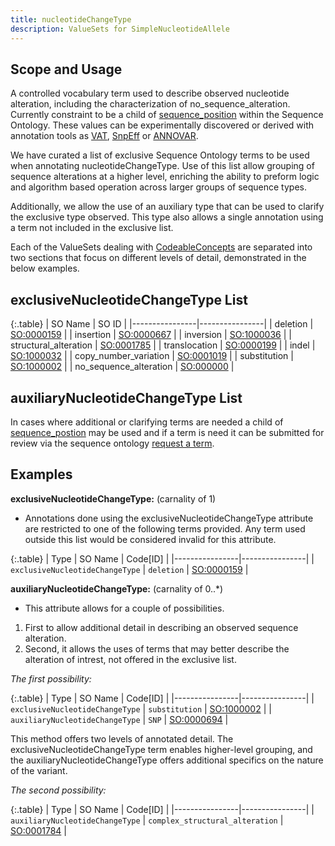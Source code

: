```yaml
---
title: nucleotideChangeType
description: ValueSets for SimpleNucleotideAllele
---
```


Scope and Usage
---------------

A controlled vocabulary term used to describe observed nucleotide alteration, including the characterization of no_sequence_alteration.  Currently constraint to be a child of [sequence_position]() within the Sequence Ontology.  These values can be experimentally discovered or derived with annotation tools as [VAT](http://www.yandell-lab.org/software/vaast.html), [SnpEff](http://snpeff.sourceforge.net/) or [ANNOVAR](http://www.openbioinformatics.org/annovar/).

We have curated a list of exclusive Sequence Ontology terms to be used when annotating nucleotideChangeType.  Use of this list allow grouping of sequence alterations at a higher level, enriching the ability to preform logic and algorithm based operation across larger groups of sequence types.

Additionally, we allow the use of an auxiliary type that can be used to clarify the exclusive type observed.  This type also allows a single annotation using a term not included in the exclusive list.

Each of the ValueSets dealing with [CodeableConcepts](http://www.hl7.org/implement/standards/fhir/datatypes.html#CodeableConcept) are separated into two sections that focus on different levels of detail, demonstrated in the below examples.


exclusiveNucleotideChangeType List
--------------

{:.table}
| SO Name | SO ID | 
|----------------|----------------|
| deletion | [SO:0000159](http://www.sequenceontology.org/browser/current_svn/term/SO:0000159) |
| insertion | [SO:0000667](http://www.sequenceontology.org/browser/current_svn/term/SO:0000667) |
| inversion | [SO:1000036](http://www.sequenceontology.org/browser/current_svn/term/SO:1000036) |
| structural_alteration | [SO:0001785](http://www.sequenceontology.org/browser/current_svn/term/SO:0001785) |
| translocation | [SO:0000199](http://www.sequenceontology.org/browser/current_svn/term/SO:0000199) |
| indel | [SO:1000032](http://www.sequenceontology.org/browser/current_svn/term/SO:1000032) |
| copy_number_variation | [SO:0001019](http://www.sequenceontology.org/browser/current_svn/term/SO:0001019) |
| substitution | [SO:1000002](http://www.sequenceontology.org/browser/current_svn/term/SO:1000002) |
| no_sequence_alteration | [SO:000000]() |


auxiliaryNucleotideChangeType List
------------------

In cases where additional or clarifying terms are needed a child of [sequence_postion]() may be used and if a term is need it can be submitted for review via the sequence ontology [request a term]( http://sourceforge.net/p/song/term-tracker/).

Examples
--------

**exclusiveNucleotideChangeType:** (carnality of 1)

* Annotations done using the exclusiveNucleotideChangeType attribute are restricted to one of the following terms provided.  Any term used outside this list would be considered invalid for this attribute.

{:.table}
| Type | SO Name | Code[ID] | 
|----------------|----------------|
| `exclusiveNucleotideChangeType` | `deletion` | [SO:0000159](http://www.sequenceontology.org/browser/current_svn/term/SO:0000159) |


**auxiliaryNucleotideChangeType:** (carnality of 0..*)

* This attribute allows for a couple of possibilities.  
1. First to allow additional detail in describing an observed sequence alteration.
2. Second, it allows the uses of terms that may better describe the alteration of intrest, not offered in the exclusive list.

_The first possibility:_

{:.table}
| Type | SO Name | Code[ID] | 
|----------------|----------------|
| `exclusiveNucleotideChangeType` | `substitution` | [SO:1000002](http://www.sequenceontology.org/browser/current_svn/term/SO:1000002) |
| `auxiliaryNucleotideChangeType` | `SNP` | [SO:0000694](http://www.sequenceontology.org/browser/current_svn/term/SO:0000694) |

This method offers two levels of annotated detail.  The exclusiveNucleotideChangeType term enables higher-level grouping, and the auxiliaryNucleotideChangeType offers additional specifics on the nature of the variant. 

_The second possibility:_

{:.table}
| Type | SO Name | Code[ID] | 
|----------------|----------------|
| `auxiliaryNucleotideChangeType` | `complex_structural_alteration` | [SO:0001784](http://www.sequenceontology.org/browser/current_svn/term/SO:0001784) |




